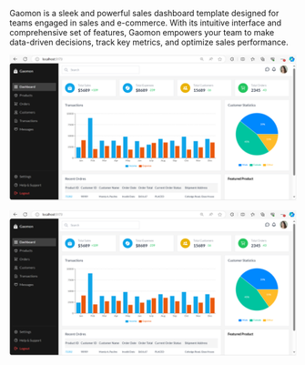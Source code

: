 Gaomon is a sleek and powerful sales dashboard template designed for teams engaged in sales and e-commerce. With its intuitive interface and comprehensive set of features, Gaomon empowers your team to make data-driven decisions, track key metrics, and optimize sales performance.

![Local Image](./src/assets/localgaomon.PNG)

[![Video](./src/assets/localgaomon.PNG)](https://youtu.be/_CivPviRD54)
